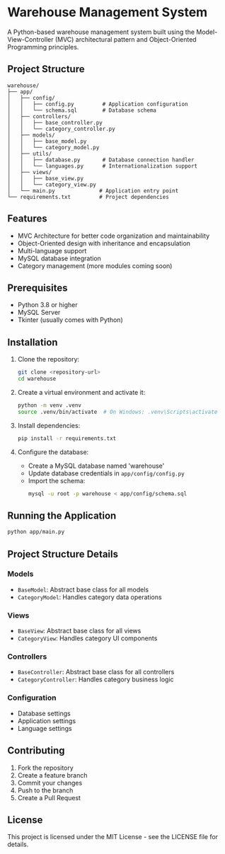 # Warehouse Management System

A Python-based warehouse management system built using the Model-View-Controller (MVC) architectural pattern and Object-Oriented Programming principles.

## Project Structure

```
warehouse/
├── app/
│   ├── config/
│   │   ├── config.py         # Application configuration
│   │   └── schema.sql        # Database schema
│   ├── controllers/
│   │   ├── base_controller.py
│   │   └── category_controller.py
│   ├── models/
│   │   ├── base_model.py
│   │   └── category_model.py
│   ├── utils/
│   │   ├── database.py       # Database connection handler
│   │   └── languages.py      # Internationalization support
│   ├── views/
│   │   ├── base_view.py
│   │   └── category_view.py
│   └── main.py              # Application entry point
└── requirements.txt         # Project dependencies
```

## Features

- MVC Architecture for better code organization and maintainability
- Object-Oriented design with inheritance and encapsulation
- Multi-language support
- MySQL database integration
- Category management (more modules coming soon)

## Prerequisites

- Python 3.8 or higher
- MySQL Server
- Tkinter (usually comes with Python)

## Installation

1. Clone the repository:
   ```bash
   git clone <repository-url>
   cd warehouse
   ```

2. Create a virtual environment and activate it:
   ```bash
   python -m venv .venv
   source .venv/bin/activate  # On Windows: .venv\Scripts\activate
   ```

3. Install dependencies:
   ```bash
   pip install -r requirements.txt
   ```

4. Configure the database:
   - Create a MySQL database named 'warehouse'
   - Update database credentials in `app/config/config.py`
   - Import the schema:
     ```bash
     mysql -u root -p warehouse < app/config/schema.sql
     ```

## Running the Application

```bash
python app/main.py
```

## Project Structure Details

### Models
- `BaseModel`: Abstract base class for all models
- `CategoryModel`: Handles category data operations

### Views
- `BaseView`: Abstract base class for all views
- `CategoryView`: Handles category UI components

### Controllers
- `BaseController`: Abstract base class for all controllers
- `CategoryController`: Handles category business logic

### Configuration
- Database settings
- Application settings
- Language settings

## Contributing

1. Fork the repository
2. Create a feature branch
3. Commit your changes
4. Push to the branch
5. Create a Pull Request

## License

This project is licensed under the MIT License - see the LICENSE file for details.
